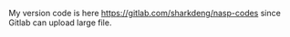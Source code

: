 My version code is here https://gitlab.com/sharkdeng/nasp-codes since Gitlab can upload large file.
